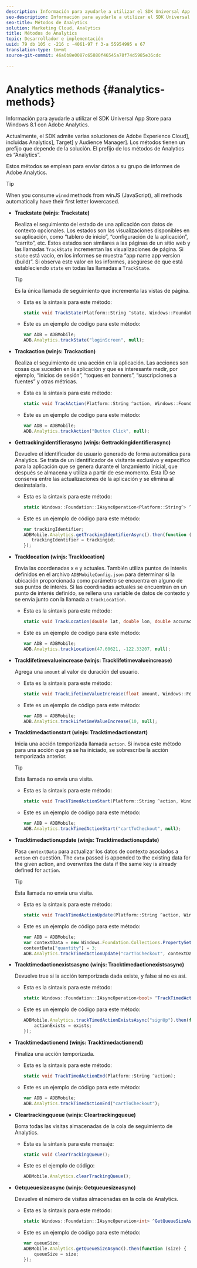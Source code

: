 ```yaml
---
description: Información para ayudarle a utilizar el SDK Universal App Store para Windows 8.1 con Adobe Analytics.
seo-description: Información para ayudarle a utilizar el SDK Universal App Store para Windows 8.1 con Adobe Analytics.
seo-title: Métodos de Analytics
solution: Marketing Cloud, Analytics
title: Métodos de Analytics
topic: Desarrollador e implementación
uuid: 79 db 105 c -216 c -4061-97 f 3-a 55954995 e 67
translation-type: tm+mt
source-git-commit: 46a0b8e0087c65880f46545a78f74d5985e36cdc

---
```



# Analytics methods {#analytics-methods}

Información para ayudarle a utilizar el SDK Universal App Store para Windows 8.1 con Adobe Analytics.

Actualmente, el SDK admite varias soluciones de Adobe Experience Cloud], incluidas Analytics], Target] y Audience Manager]. Los métodos tienen un prefijo que depende de la solución. El prefijo de los métodos de Analytics es “Analytics”.

Estos métodos se emplean para enviar datos a su grupo de informes de Adobe Analytics.

>[!TIP]
>
>When you consume `winmd` methods from winJS (JavaScript), all methods automatically have their first letter lowercased.

* **Trackstate (winjs: Trackstate)**

   Realiza el seguimiento del estado de una aplicación con datos de contexto opcionales. Los estados son las visualizaciones disponibles en su aplicación, como “tablero de inicio”, “configuración de la aplicación”, “carrito”, etc. Estos estados son similares a las páginas de un sitio web y las llamadas `TrackState` incrementan las visualizaciones de página. Si `state` está vacío, en los informes se muestra “app name app version (build)”. Si observa este valor en los informes, asegúrese de que está estableciendo `state` en todas las llamadas a `TrackState`.

   >[!TIP]
   >
   >Es la única llamada de seguimiento que incrementa las vistas de página.

   * Esta es la sintaxis para este método:

      ```csharp
      static void TrackState(Platform::String ^state, Windows::Foundation::Collections::IMap<Platform::String^, Platform::Object> ^contextData); 
      ```

   * Este es un ejemplo de código para este método:

      ```js
      var ADB = ADBMobile;
      ADB.Analytics.trackState("loginScreen", null);
      ```

* **Trackaction (winjs: Trackaction)**

   Realiza el seguimiento de una acción en la aplicación. Las acciones son cosas que suceden en la aplicación y que es interesante medir, por ejemplo, “inicios de sesión”, “toques en banners”, “suscripciones a fuentes” y otras métricas.

   * Esta es la sintaxis para este método:

      ```csharp
      static void TrackAction(Platform::String ^action, Windows::Foundation::Collections::IMap <Platform::String^, Platform::Object> ^contextData);
      ```

   * Este es un ejemplo de código para este método:

      ```js
      var ADB = ADBMobile; 
      ADB.Analytics.trackAction("Button Click", null); 
      ```

* **Gettrackingidentifierasync (winjs: Gettrackingidentifierasync)**

   Devuelve el identificador de usuario generado de forma automática para Analytics. Se trata de un identificador de visitante exclusivo y específico para la aplicación que se genera durante el lanzamiento inicial, que después se almacena y utiliza a partir de ese momento. Esta ID se conserva entre las actualizaciones de la aplicación y se elimina al desinstalarla.

   * Esta es la sintaxis para este método:

      ```csharp
      static Windows::Foundation::IAsyncOperation<Platform::String^> ^GetTrackingIdentifierAsync(); 
      ```

   * Este es un ejemplo de código para este método:

      ```js
      var trackingIdentifier; 
      ADBMobile.Analytics.getTrackingIdentifierAsync().then(function (trackingid) { 
         trackingIdentifier = trackingid; 
      });
      ```

* **Tracklocation (winjs: Tracklocation)**

   Envía las coordenadas x e y actuales. También utiliza puntos de interés definidos en el archivo `ADBMobileConfig.json` para determinar si la ubicación proporcionada como parámetro se encuentra en alguno de sus puntos de interés. Si las coordinadas actuales se encuentran en un punto de interés definido, se rellena una variable de datos de contexto y se envía junto con la llamada a `trackLocation`.

   * Esta es la sintaxis para este método:

      ```csharp
      static void TrackLocation(double lat, double lon, double accuracy, Windows::Foundation::Collections::IMap<Platform::String^, Platform::Object^> ^contextData);
      ```

   * Este es un ejemplo de código para este método:

      ```js
      var ADB = ADBMobile; 
      ADB.Analytics.trackLocation(47.60621, -122.33207, null);
      ```

* **Tracklifetimevalueincrease (winjs: Tracklifetimevalueincrease)**

   Agrega una `amount` al valor de duración del usuario.

   * Esta es la sintaxis para este método:

      ```csharp
      static void TrackLifetimeValueIncrease(float amount, Windows::Foundation::Collections::IMap<Platform::String^, Platform::Object^> ^contextData); 
      ```

   * Este es un ejemplo de código para este método:

      ```js
      var ADB = ADBMobile; 
      ADB.Analytics.trackLifetimeValueIncrease(10, null); 
      ```

* **Tracktimedactionstart (winjs: Tracktimedactionstart)**

   Inicia una acción temporizada llamada `action`. Si invoca este método para una acción que ya se ha iniciado, se sobrescribe la acción temporizada anterior.

   >[!TIP]
   >
   >Esta llamada no envía una visita.

   * Esta es la sintaxis para este método:

      ```csharp
      static void TrackTimedActionStart(Platform::String ^action, Windows::Foundation::Collections::IMap<Platform::String^, Platform::Object^> ^contextData);
      ```

   * Este es un ejemplo de código para este método:

      ```js
      var ADB = ADBMobile; 
      ADB.Analytics.trackTimedActionStart("cartToCheckout", null); 
      ```

* **Tracktimedactionupdate (winjs: Tracktimedactionupdate)**

   Pasa `contextData` para actualizar los datos de contexto asociados a `action` en cuestión. The `data` passed is appended to the existing data for the given action, and overwrites the data if the same key is already defined for `action`.

   >[!TIP]
   >
   >Esta llamada no envía una visita.

   * Esta es la sintaxis para este método:

      ```csharp
      static void TrackTimedActionUpdate(Platform::String ^action, Windows::Foundation::Collections::IMap<Platform::String^, Platform::Object^> ^contextData); 
      ```

   * Este es un ejemplo de código para este método:

      ```js
      var ADB = ADBMobile; 
      var contextData = new Windows.Foundation.Collections.PropertySet(); 
      contextData["quantity"] = 3; 
      ADB.Analytics.trackTimedActionUpdate("cartToCheckout", contextData); 
      ```

* **Tracktimedactionexistsasync (winjs: Tracktimedactionexistsasync)**

   Devuelve true si la acción temporizada dada existe, y false si no es así.

   * Esta es la sintaxis para este método:

      ```csharp
      static Windows::Foundation::IAsyncOperation<bool> ^TrackTimedActionExistsAsync(Platform::String ^action); 
      ```

   * Este es un ejemplo de código para este método:

      ```js
      ADBMobile.Analytics.trackTimedActionExistsAsync("signUp").then(function (exists) { 
          actionExists = exists; 
      });
      ```

* **Tracktimedactionend (winjs: Tracktimedactionend)**

   Finaliza una acción temporizada.

   * Esta es la sintaxis para este método:

      ```csharp
      static void TrackTimedActionEnd(Platform::String ^action);
      ```

   * Este es un ejemplo de código para este método:

      ```js
      var ADB = ADBMobile; 
      ADB.Analytics.trackTimedActionEnd("cartToCheckout"); 
      ```

* **Cleartrackingqueue (winjs: Cleartrackingqueue)**

   Borra todas las visitas almacenadas de la cola de seguimiento de Analytics.

   * Esta es la sintaxis para este mensaje:

      ```csharp
      static void ClearTrackingQueue();
      ```

   * Este es el ejemplo de código:

      ```js
      ADBMobile.Analytics.clearTrackingQueue();
      ```

* **Getqueuesizeasync (winjs: Getqueuesizeasync)**

   Devuelve el número de visitas almacenadas en la cola de Analytics.

   * Esta es la sintaxis para este método:

      ```csharp
      static Windows::Foundation::IAsyncOperation<int> ^GetQueueSizeAsync();
      ```

   * Este es un ejemplo de código para este método:

      ```js
      var queueSize; 
      ADBMobile.Analytics.getQueueSizeAsync().then(function (size) { 
          queueSize = size; 
      });
      ```

